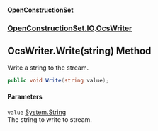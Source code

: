 #### [OpenConstructionSet](index.md 'index')
### [OpenConstructionSet.IO](index.md#OpenConstructionSet_IO 'OpenConstructionSet.IO').[OcsWriter](ZpKxsyHEFPikx37jMDDXsg.md 'OpenConstructionSet.IO.OcsWriter')
## OcsWriter.Write(string) Method
Write a string to the stream.  
```csharp
public void Write(string value);
```
#### Parameters
<a name='OpenConstructionSet_IO_OcsWriter_Write(string)_value'></a>
`value` [System.String](https://docs.microsoft.com/en-us/dotnet/api/System.String 'System.String')  
The string to write to stream.
  
